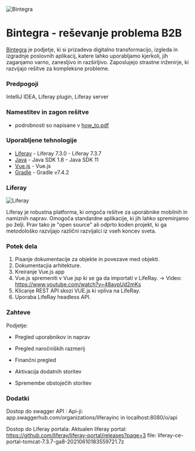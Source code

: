 ![Bintegra](https://media-exp1.licdn.com/dms/image/C4E0BAQFfcnhNZjuFPA/company-logo_200_200/0/1637844410656?e=2147483647&v=beta&t=xnkLXaUGoC6dlo3W9ocPDAmgB1Q-ubZO4DlsLl9fUgg)

<h1>Bintegra - reševanje problema B2B</h1>

<a href="https://www.bintegra.com/">Bintegra</a> je podjetje, ki si prizadeva digitalno transformacijo, izgleda in izgradnje poslovnih aplikacij, katere lahko uporabljamo kjerkoli, jih zaganjamo varno, zanesljivo in razširljivo. Zaposlujejo strastne inženirje, ki razvijajo rešitve za kompleksne probleme.


<h3>Predpogoji</h3>

IntelliJ IDEA, Liferay plugin, Liferay server


<h3>Namestitev in zagon rešitve</h3>

 - podrobnosti so napisane v <a href="how_to_2.pdf">how_to.pdf</a>


<h3>Uporabljene tehnologije</h3>

- <a href="https://www.liferay.com/" target="_blank">Liferay</a> - Liferay 7.3.0 - Liferay 7.3.7
- <a href="https://www.java.com/en/Java" target="_blank">Java</a> - Java SDK 1.8 - Java SDK 11
- <a href="https://vuejs.org/" target="_blank">Vue.js</a> - Vue.js
- <a href="https://gradle.org/releases/" target="_blank">Gradle</a> - Gradle v7.4.2


<h3>Liferay</h3>

![Liferay](https://res.cloudinary.com/crunchbase-production/image/upload/c_lpad,f_auto,q_auto:eco,dpr_1/gntp637fmgntsj6z2kec)

Liferay je robustna platforma, ki omgoča rešitve za uporabnike mobilnih in namiznih naprav. Omogoča standardne aplikacije, ki jih lahko spreminjamo po želji. Prav tako je "open source" ali odprto koden projekt, ki ga metodološko razvijajo različni razvijalci iz vseh koncev sveta.


<h3>Potek dela</h3>

1. Pisanje dokumentacije za objekte in povezave med objekti.
2. Dokumentacjia arhitekture.
3. Kreiranje Vue.js app
4. Vue.js spremeniti v Vue jsp ki se ga da importati v LifeRay. -> Video: https://www.youtube.com/watch?v=48avpUd2mKs
5. Klicanje REST API skozi VUE.js ki vpliva na LifeRay.
6. Uporaba LifeRay headless API.


<h3>Zahteve</h3>

Podjetje: 

- Pregled uporabnikov in naprav 

- Pregled naročniških razmerij 

- Finančni pregled 

- Aktivacija dodatnih storitev 

- Spremembe obstoječih storitev 


<h3>Dodatki</h3>

Dostop do swagger API :
Api-ji: app.swaggerhub.com/organizations/liferayinc in localhost:8080/o/api

Dostop do Liferay portala:
Aktualen liferay portal: https://github.com/liferay/liferay-portal/releases?page=3
                   file: liferay-ce-portal-tomcat-7.3.7-ga8-20210610183559721.7z
 
